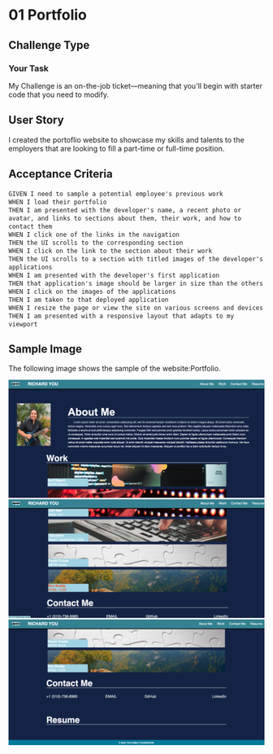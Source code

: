 # 01 Portfolio

## Challenge Type

### Your Task
My Challenge is an on-the-job ticket&mdash;meaning that you'll begin with starter code that you need to modify. 

## User Story

I created the portoflio website to showcase my skills and talents to the employers that are looking to fill a part-time or full-time position. 

## Acceptance Criteria

```
GIVEN I need to sample a potential employee's previous work
WHEN I load their portfolio
THEN I am presented with the developer's name, a recent photo or avatar, and links to sections about them, their work, and how to contact them
WHEN I click one of the links in the navigation
THEN the UI scrolls to the corresponding section
WHEN I click on the link to the section about their work
THEN the UI scrolls to a section with titled images of the developer's applications
WHEN I am presented with the developer's first application
THEN that application's image should be larger in size than the others
WHEN I click on the images of the applications
THEN I am taken to that deployed application
WHEN I resize the page or view the site on various screens and devices
THEN I am presented with a responsive layout that adapts to my viewport
```

## Sample Image

The following image shows the sample of the website:Portfolio.

![Sample image 1 of 3 Portfolio website](./assets/images/sample-image-1.png)
![Sample image 2 of 3 Portfolio website](./assets/images/sample-image-2.png)
![Sample image 3 of 3 Portfolio website](./assets/images/sample-image-3.png)
